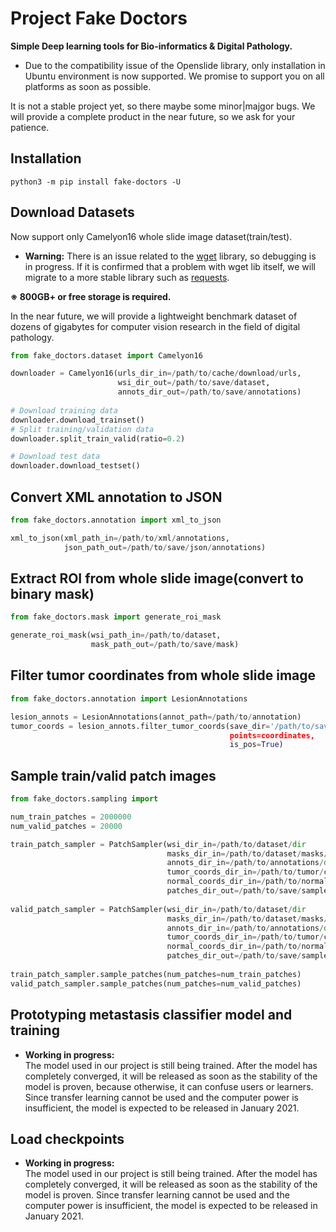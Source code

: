 # Project Fake Doctors

**Simple Deep learning tools for Bio-informatics & Digital Pathology.**

- Due to the compatibility issue of the Openslide library, only installation in Ubuntu environment is now supported.
  We promise to support you on all platforms as soon as possible.
  
It is not a stable project yet, so there maybe some minor|majgor bugs.
We will provide a complete product in the near future, so we ask for your patience.

## Installation
```python3 -m pip install fake-doctors -U```

## Download Datasets

Now support only Camelyon16 whole slide image dataset(train/test).

- **Warning:** There is an issue related to the [wget](https://pypi.org/project/wget/) library, so debugging is in progress.
If it is confirmed that a problem with wget lib itself, we will migrate to a more stable library such as [requests](https://requests.readthedocs.io/en/master/).


**※ 800GB+ or free storage is required.**

In the near future, we will provide a lightweight benchmark dataset of dozens of gigabytes for computer vision research in the field of digital pathology.

```python
from fake_doctors.dataset import Camelyon16

downloader = Camelyon16(urls_dir_in=/path/to/cache/download/urls,
                        wsi_dir_out=/path/to/save/dataset,
                        annots_dir_out=/path/to/save/annotations)
                        
# Download training data
downloader.download_trainset()
# Split training/validation data
downloader.split_train_valid(ratio=0.2)

# Download test data
downloader.download_testset()
```

## Convert XML annotation to JSON

```python
from fake_doctors.annotation import xml_to_json

xml_to_json(xml_path_in=/path/to/xml/annotations,
            json_path_out=/path/to/save/json/annotations)
```

## Extract ROI from whole slide image(convert to binary mask)

```python
from fake_doctors.mask import generate_roi_mask

generate_roi_mask(wsi_path_in=/path/to/dataset,
                  mask_path_out=/path/to/save/mask)
```

## Filter tumor coordinates from whole slide image

```python
from fake_doctors.annotation import LesionAnnotations

lesion_annots = LesionAnnotations(annot_path=/path/to/annotation)
tumor_coords = lesion_annots.filter_tumor_coords(save_dir='/path/to/save/tumor/coords/list,
                                                 points=coordinates,
                                                 is_pos=True)
```

## Sample train/valid patch images

```python
from fake_doctors.sampling import 

num_train_patches = 2000000
num_valid_patches = 20000

train_patch_sampler = PatchSampler(wsi_dir_in=/path/to/dataset/dir
                                   masks_dir_in=/path/to/dataset/masks/dir,
                                   annots_dir_in=/path/to/annotations/dir,
                                   tumor_coords_dir_in=/path/to/tumor/coordinates/cache,
                                   normal_coords_dir_in=/path/to/normal/coordinates/cache,
                                   patches_dir_out=/path/to/save/sampled/patches)
                                   
valid_patch_sampler = PatchSampler(wsi_dir_in=/path/to/dataset/dir
                                   masks_dir_in=/path/to/dataset/masks/dir,
                                   annots_dir_in=/path/to/annotations/dir,
                                   tumor_coords_dir_in=/path/to/tumor/coordinates/cache,
                                   normal_coords_dir_in=/path/to/normal/coordinates/cache,
                                   patches_dir_out=/path/to/save/sampled/patches)
                                   
train_patch_sampler.sample_patches(num_patches=num_train_patches)
valid_patch_sampler.sample_patches(num_patches=num_valid_patches)
```

## Prototyping metastasis classifier model and training

- **Working in progress:**<br>
  The model used in our project is still being trained. 
  After the model has completely converged, it will be released as soon as the stability of the model is proven,
  because otherwise, it can confuse users or learners.
  Since transfer learning cannot be used and the computer power is insufficient, the model is expected to be released   in January 2021.
  
## Load checkpoints

- **Working in progress:**<br>
  The model used in our project is still being trained. 
  After the model has completely converged, it will be released as soon as the stability of the model is proven.
  Since transfer learning cannot be used and the computer power is insufficient, the model is expected to be released   in January 2021.


                                               






## 
